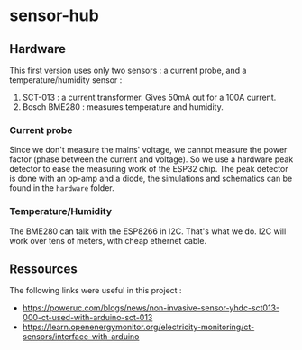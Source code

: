 # sensor-hub
## Hardware
This first version uses only two sensors : a current probe, and a temperature/humidity sensor :
1. SCT-013 : a current transformer. Gives 50mA out for a 100A current.
2. Bosch BME280 : measures temperature and humidity.

### Current probe
Since we don't measure the mains' voltage, we cannot measure the power factor (phase between the current and voltage). So we use a hardware peak detector to ease the measuring work of the ESP32 chip.
The peak detector is done with an op-amp and a diode, the simulations and schematics can be found in the `hardware` folder.

### Temperature/Humidity
The BME280 can talk with the ESP8266 in I2C. That's what we do. I2C will work over tens of meters, with cheap ethernet cable.

## Ressources
The following links were useful in this project :
- https://poweruc.com/blogs/news/non-invasive-sensor-yhdc-sct013-000-ct-used-with-arduino-sct-013
- https://learn.openenergymonitor.org/electricity-monitoring/ct-sensors/interface-with-arduino
